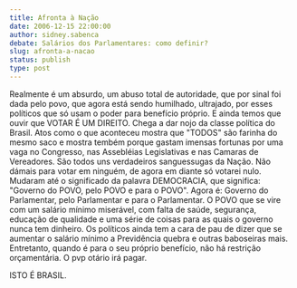 ```yaml
---
title: Afronta à Nação
date: 2006-12-15 22:00:00
author: sidney.sabenca
debate: Salários dos Parlamentares: como definir?
slug: afronta-a-nacao
status: publish 
type: post
---
```


Realmente é um absurdo, um abuso total de autoridade, que por sinal foi dada pelo povo, que agora está sendo humilhado, ultrajado, por esses políticos que só usam o poder para benefício próprio. E ainda temos que ouvir que VOTAR É UM DIREITO. Chega a dar nojo da classe política do Brasil. Atos como o que aconteceu mostra que "TODOS" são farinha do mesmo saco e mostra tembém porque gastam imensas fortunas por uma vaga no Congresso, nas Assebléias Legislativas e nas Camaras de Vereadores. São todos uns verdadeiros sanguessugas da Nação. Não dámais para votar em ninguém, de agora em diante só votarei nulo. Mudaram até o significado da palavra DEMOCRACIA, que significa: "Governo do POVO, pelo POVO e para o POVO". Agora é: Governo do Parlamentar, pelo Parlamentar e para o Parlamentar. O POVO que se vire com um salário mínimo miserável, com falta de saúde, segurança, educação de qualidade e uma série de coisas para as quais o governo nunca tem dinheiro. Os políticos ainda tem a cara de pau de dizer que se aumentar o salário mínimo a Previdência quebra e outras baboseiras mais. Entretanto, quando é para o seu próprio benefício, não há restrição orçamentária. O pvp otário irá pagar.  

ISTO É BRASIL.
